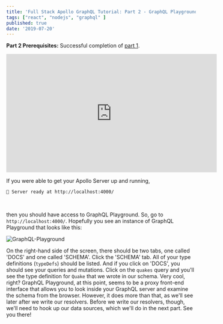 ```yaml
---
title: 'Full Stack Apollo GraphQL Tutorial: Part 2 - GraphQL Playground'
tags: ["react", "nodejs", "graphql" ]
published: true
date: '2019-07-20'
---
```


**Part 2 Prerequisites:** Successful completion of [part 1](https://developer-log.netlify.com/full-stack-apollo-graphql-tutorial-pt-1-setup/).
<br>

<iframe width="560" height="315" src="https://www.youtube.com/embed/sOWRdvhMCVY" frameborder="0" allow="accelerometer; autoplay; encrypted-media; gyroscope; picture-in-picture" allowfullscreen></iframe>

<br>

If you were able to get your Apollo Server up and running,
<br>
```
🚀 Server ready at http://localhost:4000/
```
<br>

then you should have access to GraphQL Playground. So, go to `http://localhost:4000/`. Hopefully you see an instance of GraphQL Playground that looks like this:
<br>

![GraphQL-Playground](https://dl.dropboxusercontent.com/s/k9e6n6gh10zhh65/gqlplayground.jpg?dl=0)
<br>

On the right-hand side of the screen, there should be two tabs, one called 'DOCS' and one called 'SCHEMA'. Click the 'SCHEMA' tab. All of your type definitions (`typeDefs`) should be listed. And if you click on 'DOCS', you should see your queries and mutations. Click on the `quakes` query and you'll see the type definition for `Quake` that we wrote in our schema. Very cool, right? GraphQL Playground, at this point, seems to be a proxy front-end interface that allows you to look inside your GraphQL server and examine the schema from the browser. However, it does more than that, as we'll see later after we write our resolvers. Before we write our resolvers, though, we'll need to hook up our data sources, which we'll do in the next part. See you there!
<br>



